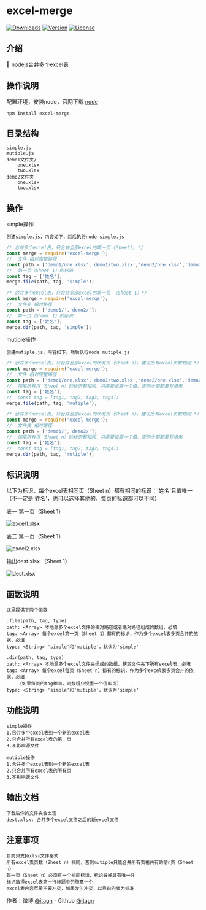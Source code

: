 ﻿# excel-merge
<p>
  <a href="https://www.npmjs.com/package/excel-merge"><img src="https://img.shields.io/npm/dm/excel-merge.svg" alt="Downloads"></a>
  <a href="https://www.npmjs.com/package/excel-merge"><img src="https://img.shields.io/npm/v/excel-merge.svg" alt="Version"></a>
  <a href="https://www.npmjs.com/package/excel-merge"><img src="https://img.shields.io/npm/l/excel-merge.svg" alt="License"></a>
</p>

## 介绍  
:rocket: nodejs合并多个excel表  

## 操作说明 
配置环境，安装node，官网下载 [node](https://nodejs.org/en/)
    
	npm install excel-merge

## 目录结构

    simple.js
    mutiple.js
    demo1文件夹/
        one.xlsx
        two.xlsx
    demo2文件夹
        one.xlsx
        two.xlsx

## 操作

simple操作

    创建simple.js，内容如下，然后执行node simple.js

```javascript
/* 合并多个excel表，只合并全部excel的第一页 (Sheet1) */
const merge = require('excel-merge');
//  文件 相对完整路径
const path = ['demo1/one.xlsx','demo1/two.xlsx','demo2/one.xlsx','demo2/two.xlsx'];
//  第一页（Sheet 1）的标识
const tag = ['姓名'];
merge.file(path, tag, 'simple');
```

```javascript
/* 合并多个excel表，只合并全部excel的第一页 （Sheet 1）*/
const merge = require('excel-merge');
//  文件夹 相对路径
const path = ['demo1/','demo2/'];
//  第一页（Sheet 1）的标识
const tag = ['姓名'];
merge.dir(path, tag, 'simple');
```

mutiple操作

    创建mutiple.js，内容如下，然后执行node mutiple.js

```javascript
/* 合并多个excel表，只合并全部excel的所有页（Sheet n），建议所有excel页数相同 */
const merge = require('excel-merge');
//  文件 相对完整路径
const path = ['demo1/one.xlsx','demo1/two.xlsx','demo2/one.xlsx','demo2/two.xlsx'];
//  如果所有页（Sheet n）的标识都相同，只需要设置一个值，否则全部都要写进来
const tag = ['姓名'];
//  const tag = [tag1, tag2, tag3, tag4];
merge.file(path, tag, 'mutiple');
```

```javascript
/* 合并多个excel表，只合并全部excel的所有页（Sheet n），建议所有excel页数相同 */
const merge = require('excel-merge');
//  文件夹 相对路径
const path = ['demo1/','demo2/'];
//  如果所有页（Sheet n）的标识都相同，只需要设置一个值，否则全部都要写进来
const tag = ['姓名'];
//  const tag = [tag1, tag2, tag3, tag4];
merge.dir(path, tag, 'mutiple');
```

## 标识说明

以下为标识，每个excel表相同页（Sheet n）都有相同的标识：'姓名'且值唯一
（不一定是'姓名'，也可以选择其他的，每页的标识都可以不同）

表一 第一页（Sheet 1）

![excel1.xlsx](https://github.com/itagn/excel-merge/raw/master/img/excel1.png)

表二 第一页（Sheet 1）

![excel2.xlsx](https://github.com/itagn/excel-merge/raw/master/img/excel2.png)

输出dest.xlsx （Sheet 1）

![dest.xlsx](https://github.com/itagn/excel-merge/raw/master/img/dest.png)

## 函数说明

    这里提供了两个函数

    .file(path, tag, type)
    path: <Array> 本地源多个excel文件的相对路径或者绝对路径组成的数组，必填
    tag: <Array> 每个excel第一页（Sheet 1）都有的标识，作为多个excel表多页合并的依据，必填
    type: <String> 'simple'和'mutiple'，默认为'simple'

    .dir(path, tag, type)
    path: <Array> 本地源多个excel文件夹组成的数组，获取文件夹下所有excel表，必填
    tag: <Array> 每个excel每页（Sheet n）都有的标识，作为多个excel表多页合并的依据，必填
        （如果每页的tag相同，则数组只设置一个值即可）
    type: <String> 'simple'和'mutiple'，默认为'simple'

## 功能说明

    simple操作
    1.合并多个excel表到一个新的excel表
    2.只合并所有excel表的第一页
    3.不影响源文件

    mutiple操作
    1.合并多个excel表到一个新的excel表
    2.只合并所有excel表的所有页
    3.不影响源文件

## 输出文档

    下载后你的文件夹会出现
    dest.xlsx: 合并多个excel文件之后的新excel文件

## 注意事项

    目前只支持xlsx文件格式
    所有excel表页数（Sheet n）相同，否则mutiple只能合并所有表格共有的前n页（Sheet n）
    每一页（Sheet n）必须有一个相同标识，标识最好具有唯一性
    标识选择excel表第一行标题中的随意一个
    excel表内容尽量不要冲突，如果发生冲突，以靠前的表为标准

作者：微博 [@itagn][1] - Github [@itagn][2] 

[1]: https://weibo.com/p/1005053782707172
[2]: https://github.com/itagn



